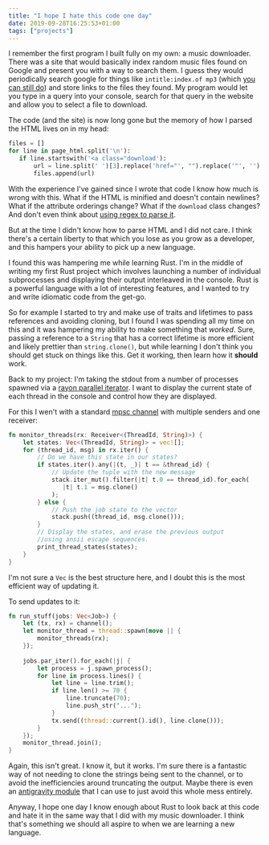 ```yaml
---
title: "I hope I hate this code one day"
date: 2019-09-28T16:25:53+01:00
tags: ["projects"]
---
```


I remember the first program I built fully on my own: a music downloader. There was a site that would basically index random
music files found on Google and present you with a way to search them. I guess they would periodically search google 
for things like `intitle:index.of mp3` (which [you can still do](https://www.google.com/search?q=intitle:index.of%20+?last%20modified?%20+?parent%20directory?%20+(mp3|wma|ogg)%20-htm%20-html%20-php%20-asp)) 
and store links to the files they found. My program would let you type in a query into your console, search for that 
query in the website and allow you to select a file to download.

The code (and the site) is now long gone but the memory of how I parsed the HTML lives on in my head:

```python
files = []
for line in page_html.split('\n'):
   if line.startswith('<a class="download'):
       url = line.split(' ')[3].replace('href="', "").replace('"', '')
       files.append(url)
```

With the experience I've gained since I wrote that code I know how much is wrong with this. What if the HTML is 
minified and doesn't contain newlines? What if the attribute orderings change? What if the `download` class changes? 
And don't even think about [using regex to parse it](https://stackoverflow.com/questions/1732348/regex-match-open-tags-except-xhtml-self-contained-tags).

But at the time I didn't know how to parse HTML and I did not care. I think there's a certain liberty to that which you 
lose as you grow as a developer, and this hampers your ability to pick up a new language.

I found this was hampering me while learning Rust. I'm in the middle of writing my first Rust project which involves 
launching a number of individual subprocesses and displaying their output interleaved in the console. Rust is a powerful
language with a lot of interesting features, and I wanted to try and write idiomatic code from the get-go. 

So for example I started to try and make use of traits and lifetimes to pass references and avoiding cloning, but I 
found I was spending all my time on this and it was hampering my ability to make something that *worked*. Sure, passing 
a reference to a `String` that has a correct lifetime is more efficient and likely prettier than `string.clone()`, but 
while learning I don't think you should get stuck on things like this. Get it working, then learn how it **should** work.

Back to my project: I'm taking the stdout from a number of processes spawned via a [rayon parallel iterator](https://docs.rs/rayon/1.2.0/rayon/). 
I want to display the current state of each thread in the console and control how they are displayed.

For this I wen't with a standard [mpsc channel](https://doc.rust-lang.org/std/sync/mpsc/fn.channel.html) with multiple 
senders and one receiver:

```rust
fn monitor_threads(rx: Receiver<(ThreadId, String)>) {
    let states: Vec<(ThreadId, String)> = vec![];
    for (thread_id, msg) in rx.iter() {
        // Do we have this state in our states?
        if states.iter().any(|(t, _)| t == &thread_id) {
            // Update the tuple with the new message
            stack.iter_mut().filter(|t| t.0 == thread_id).for_each(
               |t| t.1 = msg.clone()
            );
        } else {
            // Push the job state to the vector
            stack.push((thread_id, msg.clone()));
        }
        // Display the states, and erase the previous output 
        //using ansii escape sequences.
        print_thread_states(states);
    }
}
```

I'm not sure a `Vec` is the best structure here, and I doubt this is the most efficient way of updating it.

To send updates to it:

```rust
fn run_stuff(jobs: Vec<Job>) {
    let (tx, rx) = channel();
    let monitor_thread = thread::spawn(move || {
        monitor_threads(rx);
    });
   
    jobs.par_iter().for_each(|j| {
        let process = j.spawn_process();
        for line in process.lines() {
            let line = line.trim();
            if line.len() >= 70 {
                line.truncate(70);
                line.push_str("...");
            }
            tx.send((thread::current().id(), line.clone()));
        }
    });
    monitor_thread.join();
}
```

Again, this isn't great. I know it, but it works. I'm sure there is a fantastic way of not needing to clone the 
strings being sent to the channel, or to avoid the inefficiencies around truncating the output. Maybe there is even 
an [antigravity module](https://xkcd.com/353/) that I can use to just avoid this whole mess entirely.

Anyway, I hope one day I know enough about Rust to look back at this code and hate it in the same way that I did with my 
music downloader. I think that's something we should all aspire to when we are learning a new language.